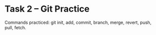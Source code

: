 # Task 2 – Git Practice

Commands practiced: git init, add, commit, branch, merge, revert, push, pull, fetch.
